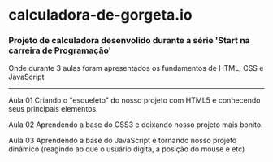 # calculadora-de-gorgeta.io

### Projeto de calculadora desenvolido durante a série 'Start na carreira de Programação'

Onde durante 3 aulas foram apresentados os fundamentos de HTML, CSS e JavaScript

---
Aula 01
Criando o "esqueleto" do nosso projeto com HTML5 e conhecendo seus principais elementos.

Aula 02
Aprendendo a base do CSS3 e deixando nosso projeto mais bonito.

Aula 03
Aprendendo a base do JavaScript e tornando nosso projeto dinâmico
(reagindo ao que o usuário digita, a posição do mouse e etc)
